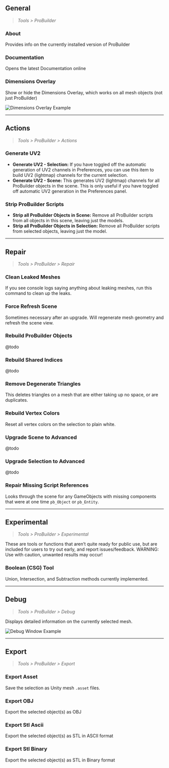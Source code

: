 ﻿
## General

> *Tools > ProBuilder*

### About
Provides info on the currently installed version of ProBuilder

### Documentation
Opens the latest Documentation online

### Dimensions Overlay
Show or hide the Dimensions Overlay, which works on all mesh objects  (not just ProBuilder)

![Dimensions Overlay Example](../images/DimensionsOverlay_Example.png)

---

## Actions

> *Tools > ProBuilder > Actions*

### Generate UV2
- **Generate UV2 - Selection:** If you have toggled off the automatic generation of UV2 channels in Preferences, you can use this item to build UV2 (lightmap) channels for the current selection.
- **Generate UV2 - Scene:** This generates UV2 (lightmap) channels for all ProBuilder objects in the scene. This is only useful if you have toggled off automatic UV2 generation in the Preferences panel.

### Strip ProBuilder Scripts
- **Strip all ProBuilder Objects in Scene:** Remove all ProBuilder scripts from all objects in this scene, leaving just the models.
- **Strip all ProBuilder Objects in Selection:** Remove all ProBuilder scripts from selected objects, leaving just the model.

---

## Repair

> *Tools > ProBuilder > Repair*

### Clean Leaked Meshes
If you see console logs saying anything about leaking meshes, run this command to clean up the leaks.

### Force Refresh Scene
Sometimes necessary after an upgrade. Will regenerate mesh geometry and refresh the scene view.

### Rebuild ProBuilder Objects
@todo

### Rebuild Shared Indices
@todo

### Remove Degenerate Triangles
This deletes triangles on a mesh that are either taking up no space, or are duplicates.

### Rebuild Vertex Colors
Reset all vertex colors on the selection to plain white.

### Upgrade Scene to Advanced
@todo

### Upgrade Selection to Advanced
@todo

### Repair Missing Script References
Looks through the scene for any GameObjects with missing components that were at one time `pb_Object` or `pb_Entity`.

---

## Experimental

> *Tools > ProBuilder > Experimental*

These are tools or functions that aren’t quite ready for public use, but are included for users to try out early, and report issues/feedback. WARNING: Use with caution, unwanted results may occur!

### Boolean (CSG) Tool

Union, Intersection, and Subtraction methods currently implemented.

---

## Debug

> *Tools > ProBuilder > Debug*

Displays detailed information on the currently selected mesh.

![Debug Window Example](../images/DebugWindow_Example.png)

---

## Export

> *Tools > ProBuilder > Export*

### Export Asset
Save the selection as Unity mesh `.asset` files.

### Export OBJ
Export the selected object(s) as OBJ

### Export Stl Ascii
Export the selected object(s) as STL in ASCII format

### Export Stl Binary
Export the selected object(s) as STL in Binary format
